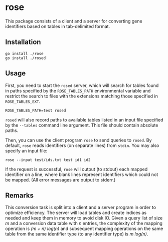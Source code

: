 # rose

This package consists of a client and a server for converting gene identifiers
based on tables in tab-delimited format.

## Installation

    go install ./rose
    go install ./rosed

## Usage

First, you need to start the `rosed` server, which will search for tables found
in paths specified by the `ROSE_TABLES_PATH` environmental variable and restrict
the search to files with the extensions matching those specified in
`ROSE_TABLES_EXT`.

    ROSE_TABLES_PATH=test rosed

`rosed` will also record paths to available tables listed in an input file
specified by the `--tables` command line argument. This file should contain
absolute paths.

Then, you can use the client program `rose` to send queries to `rosed`. By
default, `rose` reads identifiers (on separate lines) from `stdin`. You may
also specify an input file:

    rose --input test/ids.txt test id1 id2

If the request is successful, `rose` will output (to stdout) each mapped
identifier on a line, where blank lines represent identifiers which could not be
mapped. (All error messages are output to stderr.)

## Remarks

This conversion task is split into a client and a server program in order to
optimize efficiency. The server will load tables and create indices as needed and
keep them in memory to avoid disk IO. Given a query list of size *m* and a
conversion data table with *n* entries, the complexity of the mapping operation
is *(m + n) log(n)* and subsequent mapping operations on the same table from the
same identifier type (to any identifier type) is *m log(n)*.

